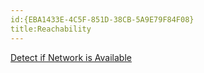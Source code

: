```yaml
---
id:{EBA1433E-4C5F-851D-38CB-5A9E79F84F08}  
title:Reachability  
---
```


[Detect if Network is Available](/recipes/ios/network/reachability/detect_if_network_is_available)